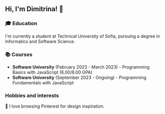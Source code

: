 ## Hi, I'm Dimitrina! 👋

### 🎓 Education
I'm currently a student at Technical University of Sofia, pursuing a degree in Informatics and Software Science.

### 📚 Courses
- **Software University** (February 2023 - March 2023) - Programming Basics with JavaScript (6.00/6.00 GPA)
- **Software University** (September 2023 - Ongoing) - Programming Fundamentals with JavaScript

### Hobbies and interests
📌 I love browsing Pinterest for design inspiration.




